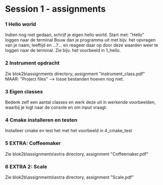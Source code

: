 # Session 1 - assignments

### 1 Hello world
Indien nog niet gedaan, schrijf je eigen hello world. 
Start met: "Hello" loggen naar de terminal
Bouw dan je programma uit met bijv. het opvragen van je naam, leeftijd en ...?... en reageer daar op door deze waarden weer te loggen naar de terminal. Zie bijv. het voorbeeld in 1_hello. 

### 2 Instrument opdracht 
Zie blok2b\assignments directory, assignment "instrument_class.pdf"
MAAR: "Project files" --> losse bestanden hoeven nog niet.

### 3 Eigen classes
Bedenk zelf een aantal classes en werk deze uit in werkende voorbeelden, waarbij je logt naar de console en om input vraagt. 

### 4 Cmake installeren en testen
Installeer cmake en test het met het voorbeeld  in 4_cmake_test

### 5 EXTRA: Coffeemaker
Zie blok2b\assignments\extra directory, assignment "Coffeemaker.pdf"

### 6 EXTRA 2: Scale
Zie blok2b\assignments\extra directory, assignment "Scale.pdf"



